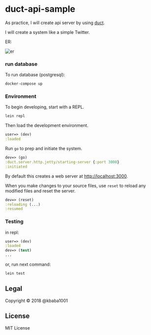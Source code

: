 # duct-api-sample

As practice, I will create api server by using [duct](https://github.com/duct-framework/duct).

I will create a system like a simple Twitter.

ER:

![er](https://user-images.githubusercontent.com/1624680/41804851-0259a150-76d9-11e8-93d4-474b0bbbba61.png)

### run database

To run database (postgresql):

```sh
docker-compose up
```

### Environment

To begin developing, start with a REPL.

```sh
lein repl
```

Then load the development environment.

```clojure
user=> (dev)
:loaded
```

Run `go` to prep and initiate the system.

```clojure
dev=> (go)
:duct.server.http.jetty/starting-server {:port 3000}
:initiated
```

By default this creates a web server at <http://localhost:3000>.

When you make changes to your source files, use `reset` to reload any
modified files and reset the server.

```clojure
dev=> (reset)
:reloading (...)
:resumed
```

### Testing

in repl:

```clojure
user=> (dev)
:loaded
dev=> (test)
...
```

or, run next command:

```sh
lein test
```

## Legal

Copyright © 2018 @kbaba1001

## License

MIT License
